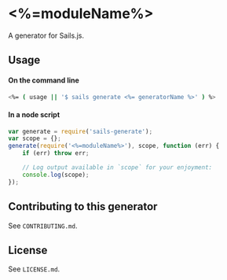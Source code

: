 # <%=moduleName%>

A generator for Sails.js.


## Usage

#### On the command line

```sh
<%= ( usage || '$ sails generate <%= generatorName %>' ) %>
```

#### In a node script

```javascript
var generate = require('sails-generate');
var scope = {};
generate(require('<%=moduleName%>'), scope, function (err) {
	if (err) throw err;

	// Log output available in `scope` for your enjoyment:
	console.log(scope);
});
```


## Contributing to this generator

See `CONTRIBUTING.md`.

## License

See `LICENSE.md`.

